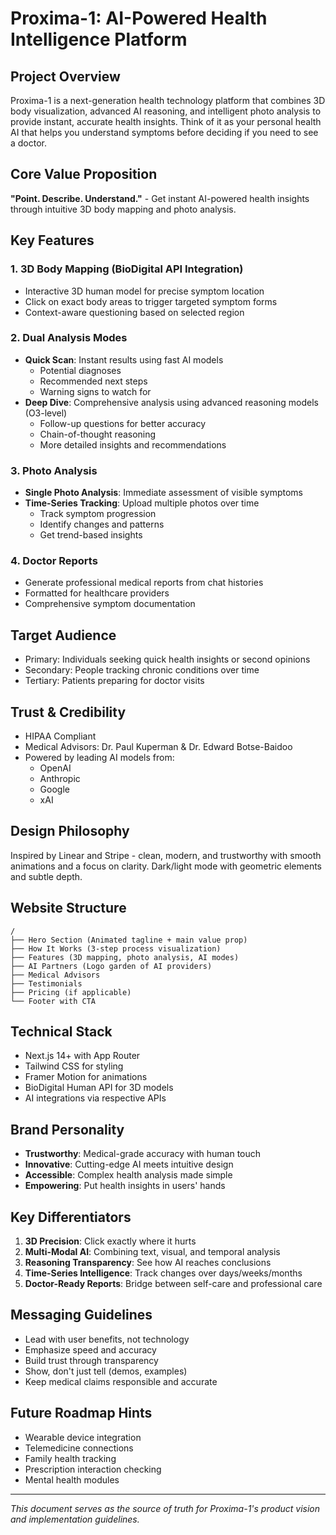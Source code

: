# Proxima-1: AI-Powered Health Intelligence Platform

## Project Overview
Proxima-1 is a next-generation health technology platform that combines 3D body visualization, advanced AI reasoning, and intelligent photo analysis to provide instant, accurate health insights. Think of it as your personal health AI that helps you understand symptoms before deciding if you need to see a doctor.

## Core Value Proposition
**"Point. Describe. Understand."** - Get instant AI-powered health insights through intuitive 3D body mapping and photo analysis.

## Key Features

### 1. 3D Body Mapping (BioDigital API Integration)
- Interactive 3D human model for precise symptom location
- Click on exact body areas to trigger targeted symptom forms
- Context-aware questioning based on selected region

### 2. Dual Analysis Modes
- **Quick Scan**: Instant results using fast AI models
  - Potential diagnoses
  - Recommended next steps
  - Warning signs to watch for
- **Deep Dive**: Comprehensive analysis using advanced reasoning models (O3-level)
  - Follow-up questions for better accuracy
  - Chain-of-thought reasoning
  - More detailed insights and recommendations

### 3. Photo Analysis
- **Single Photo Analysis**: Immediate assessment of visible symptoms
- **Time-Series Tracking**: Upload multiple photos over time
  - Track symptom progression
  - Identify changes and patterns
  - Get trend-based insights

### 4. Doctor Reports
- Generate professional medical reports from chat histories
- Formatted for healthcare providers
- Comprehensive symptom documentation

## Target Audience
- Primary: Individuals seeking quick health insights or second opinions
- Secondary: People tracking chronic conditions over time
- Tertiary: Patients preparing for doctor visits

## Trust & Credibility
- HIPAA Compliant
- Medical Advisors: Dr. Paul Kuperman & Dr. Edward Botse-Baidoo
- Powered by leading AI models from:
  - OpenAI
  - Anthropic
  - Google
  - xAI

## Design Philosophy
Inspired by Linear and Stripe - clean, modern, and trustworthy with smooth animations and a focus on clarity. Dark/light mode with geometric elements and subtle depth.

## Website Structure
```
/
├── Hero Section (Animated tagline + main value prop)
├── How It Works (3-step process visualization)
├── Features (3D mapping, photo analysis, AI modes)
├── AI Partners (Logo garden of AI providers)
├── Medical Advisors 
├── Testimonials
├── Pricing (if applicable)
└── Footer with CTA
```

## Technical Stack
- Next.js 14+ with App Router
- Tailwind CSS for styling
- Framer Motion for animations
- BioDigital Human API for 3D models
- AI integrations via respective APIs

## Brand Personality
- **Trustworthy**: Medical-grade accuracy with human touch
- **Innovative**: Cutting-edge AI meets intuitive design  
- **Accessible**: Complex health analysis made simple
- **Empowering**: Put health insights in users' hands

## Key Differentiators
1. **3D Precision**: Click exactly where it hurts
2. **Multi-Modal AI**: Combining text, visual, and temporal analysis
3. **Reasoning Transparency**: See how AI reaches conclusions
4. **Time-Series Intelligence**: Track changes over days/weeks/months
5. **Doctor-Ready Reports**: Bridge between self-care and professional care

## Messaging Guidelines
- Lead with user benefits, not technology
- Emphasize speed and accuracy
- Build trust through transparency
- Show, don't just tell (demos, examples)
- Keep medical claims responsible and accurate

## Future Roadmap Hints
- Wearable device integration
- Telemedicine connections
- Family health tracking
- Prescription interaction checking
- Mental health modules

---
*This document serves as the source of truth for Proxima-1's product vision and implementation guidelines.*
